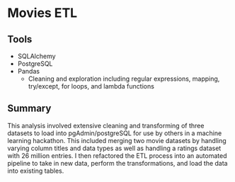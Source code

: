 # Movies ETL

## Tools
* SQLAlchemy
* PostgreSQL
* Pandas
    * Cleaning and exploration including regular expressions, mapping, try/except, for loops, and lambda functions

## Summary
This analysis involved extensive cleaning and transforming of three datasets to load into pgAdmin/postgreSQL for use by others in a machine learning hackathon. This included merging two movie datasets by handling varying column titles and data types as well as handling a ratings dataset with 26 million entries. I then refactored the ETL process into an automated pipeline to take in new data, perform the transformations, and load the data into existing tables. 
